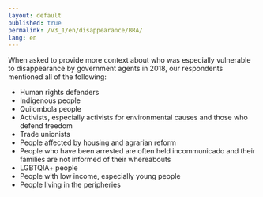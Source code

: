 ```yaml
---
layout: default
published: true
permalink: /v3_1/en/disappearance/BRA/
lang: en
---
```


When asked to provide more context about who was especially vulnerable to disappearance by government agents in 2018, our respondents mentioned all of the following:
-	Human rights defenders
-	Indigenous people
-	Quilombola people
-	Activists, especially activists for environmental causes and those who defend freedom
-	Trade unionists
-	People affected by housing and agrarian reform
-	People who have been arrested are often held incommunicado and their families are not informed of their whereabouts
-	LGBTQIA+ people
-	People with low income, especially young people
-	People living in the peripheries

